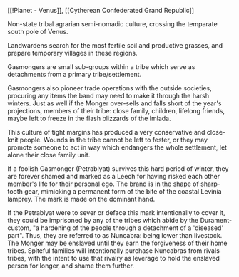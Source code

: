 [[!Planet - Venus]], [[Cytherean Confederated Grand Republic]]

Non-state tribal agrarian semi-nomadic culture, crossing the temparate south pole of Venus.

Landwardens search for the most fertile soil and productive grasses, and prepare temporary villages in these regions.

Gasmongers are small sub-groups within a tribe which serve as detachments from a primary tribe/settlement. 

Gasmongers also pioneer trade operations with the outside societies, procuring any items the band may need to make it through the harsh winters. Just as well if the Monger over-sells and falls short of the year's projections, members of their tribe: close family, children, lifelong friends, maybe left to freeze in the flash blizzards of the Imlada.

This culture of tight margins has produced a very conservative and close-knit people. Wounds in the tribe cannot be left to fester, or they may promote someone to act in way which endangers the whole settlement, let alone their close family unit.

If a foolish Gasmonger (Petrablyat) survives this hard period of winter, they are forever shamed and marked as a Leech for having risked each other member's life for their personal ego. The brand is in the shape of sharp-tooth gear, mimicking a permanent form of the bite of the coastal Levinia lamprey. The mark is made on the dominant hand. 

If the Petrablyat were to sever or deface this mark intentionally to cover it, they could be imprisoned by any of the tribes which abide by the Durament-custom, "a hardening of the people through a detachment of a 'diseased' part". Thus, they are referred to as Nuncabra: being lower than livestock. The Monger may be enslaved until they earn the forgiveness of their home tribes. Spiteful families will intentionally purchase Nuncabras from rivals tribes, with the intent to use that rivalry as leverage to hold the enslaved person for longer, and shame them further.

